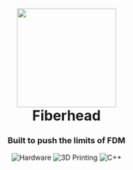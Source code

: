 <div align="center">
<h1 align="center">
<img src="assets/icons/hotend_icon.png" width=200.0>
<br>Fiberhead
</h1>
<h3>Built to push the limits of FDM</h3>

<p align="center">
<img src="https://img.shields.io/badge/Hardware-181717.svg?style&logo=Raspberry%20Pi&logoColor=white" alt="Hardware" />
<img src="https://img.shields.io/badge/3D%20Printing-FF6F00.svg?style&logo=3D%20Hubs&logoColor=white" alt="3D Printing" />
<img src="https://img.shields.io/badge/Firmware-C%2B%2B-blue.svg?style&logo=C%2B%2B&logoColor=white" alt="C++" />
</p>
</div>
